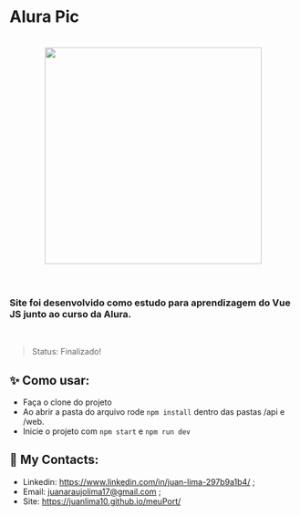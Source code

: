 # Alura Pic

<div align="center">
    <img style="margin: 18px;" height="380em" src="https://user-images.githubusercontent.com/69512975/190680118-85c9d5f3-77d3-4303-94ca-94991d7145c5.png"/>
</div>

</br>

### Site foi desenvolvido como estudo para aprendizagem do Vue JS junto ao curso da Alura.

<br/>

> Status: Finalizado!

## ✨ Como usar:

+ Faça o clone do projeto
+ Ao abrir a pasta do arquivo rode ```npm install``` dentro das pastas /api e /web.
+ Inicie o projeto com ```npm start``` e ```npm run dev``` 

## 🧾 My Contacts:

* Linkedin: <a href="https://www.linkedin.com/in/juan-lima-297b9a1b4/">https://www.linkedin.com/in/juan-lima-297b9a1b4/</a> ;
* Email: <a href="malito:juanaraujolima17@gmail.com">juanaraujolima17@gmail.com</a> ;
* Site: <a href="https://juanlima10.github.io/meuPort/">https://juanlima10.github.io/meuPort/</a>